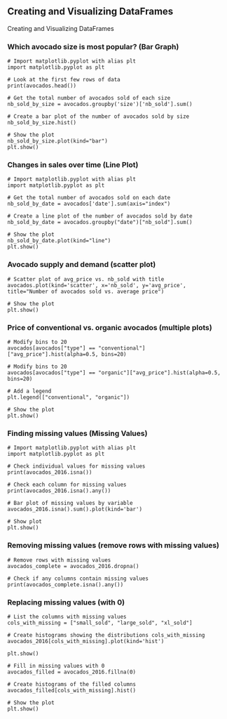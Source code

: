 ## Creating and Visualizing DataFrames

Creating and Visualizing DataFrames

### Which avocado size is most popular? (Bar Graph)

```
# Import matplotlib.pyplot with alias plt
import matplotlib.pyplot as plt

# Look at the first few rows of data
print(avocados.head())

# Get the total number of avocados sold of each size
nb_sold_by_size = avocados.groupby('size')['nb_sold'].sum()

# Create a bar plot of the number of avocados sold by size
nb_sold_by_size.hist()

# Show the plot
nb_sold_by_size.plot(kind="bar")
plt.show()

```

### Changes in sales over time (Line Plot)

```
# Import matplotlib.pyplot with alias plt
import matplotlib.pyplot as plt

# Get the total number of avocados sold on each date
nb_sold_by_date = avocados['date'].sum(axis="index")

# Create a line plot of the number of avocados sold by date
nb_sold_by_date = avocados.groupby("date")["nb_sold"].sum()

# Show the plot
nb_sold_by_date.plot(kind="line")
plt.show()

```

### Avocado supply and demand (scatter plot)

```
# Scatter plot of avg_price vs. nb_sold with title
avocados.plot(kind='scatter', x='nb_sold', y='avg_price', title="Number of avocados sold vs. average price")

# Show the plot
plt.show()

```

### Price of conventional vs. organic avocados (multiple plots)

```
# Modify bins to 20
avocados[avocados["type"] == "conventional"]["avg_price"].hist(alpha=0.5, bins=20)

# Modify bins to 20
avocados[avocados["type"] == "organic"]["avg_price"].hist(alpha=0.5, bins=20)

# Add a legend
plt.legend(["conventional", "organic"])

# Show the plot
plt.show()

```

### Finding missing values (Missing Values)

```
# Import matplotlib.pyplot with alias plt
import matplotlib.pyplot as plt

# Check individual values for missing values
print(avocados_2016.isna())

# Check each column for missing values
print(avocados_2016.isna().any())

# Bar plot of missing values by variable
avocados_2016.isna().sum().plot(kind='bar')

# Show plot
plt.show()

```
### Removing missing values (remove rows with missing values)

```
# Remove rows with missing values
avocados_complete = avocados_2016.dropna()

# Check if any columns contain missing values
print(avocados_complete.isna().any())

```

### Replacing missing values (with 0)

```
# List the columns with missing values
cols_with_missing = ["small_sold", "large_sold", "xl_sold"]

# Create histograms showing the distributions cols_with_missing
avocados_2016[cols_with_missing].plot(kind='hist')

plt.show()

# Fill in missing values with 0
avocados_filled = avocados_2016.fillna(0)

# Create histograms of the filled columns
avocados_filled[cols_with_missing].hist()

# Show the plot
plt.show()

```
